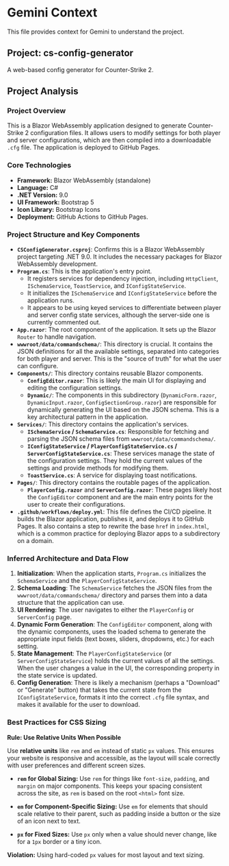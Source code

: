 # Gemini Context

This file provides context for Gemini to understand the project.

## Project: cs-config-generator

A web-based config generator for Counter-Strike 2.

## Project Analysis

### Project Overview

This is a Blazor WebAssembly application designed to generate Counter-Strike 2 configuration files. It allows users to modify settings for both player and server configurations, which are then compiled into a downloadable `.cfg` file. The application is deployed to GitHub Pages.

### Core Technologies

*   **Framework:** Blazor WebAssembly (standalone)
*   **Language:** C#
*   **.NET Version:** 9.0
*   **UI Framework:** Bootstrap 5
*   **Icon Library:** Bootstrap Icons
*   **Deployment:** GitHub Actions to GitHub Pages.

### Project Structure and Key Components

*   **`CSConfigGenerator.csproj`**: Confirms this is a Blazor WebAssembly project targeting .NET 9.0. It includes the necessary packages for Blazor WebAssembly development.
*   **`Program.cs`**: This is the application's entry point.
    *   It registers services for dependency injection, including `HttpClient`, `ISchemaService`, `ToastService`, and `IConfigStateService`.
    *   It initializes the `ISchemaService` and `IConfigStateService` before the application runs.
    *   It appears to be using keyed services to differentiate between player and server config state services, although the server-side one is currently commented out.
*   **`App.razor`**: The root component of the application. It sets up the Blazor `Router` to handle navigation.
*   **`wwwroot/data/commandschema/`**: This directory is crucial. It contains the JSON definitions for all the available settings, separated into categories for both player and server. This is the "source of truth" for what the user can configure.
*   **`Components/`**: This directory contains reusable Blazor components.
    *   **`ConfigEditor.razor`**: This is likely the main UI for displaying and editing the configuration settings.
    *   **`Dynamic/`**: The components in this subdirectory (`DynamicForm.razor`, `DynamicInput.razor`, `ConfigSectionGroup.razor`) are responsible for dynamically generating the UI based on the JSON schema. This is a key architectural pattern in the application.
*   **`Services/`**: This directory contains the application's services.
    *   **`ISchemaService` / `SchemaService.cs`**: Responsible for fetching and parsing the JSON schema files from `wwwroot/data/commandschema/`.
    *   **`IConfigStateService` / `PlayerConfigStateService.cs` / `ServerConfigStateService.cs`**: These services manage the state of the configuration settings. They hold the current values of the settings and provide methods for modifying them.
    *   **`ToastService.cs`**: A service for displaying toast notifications.
*   **`Pages/`**: This directory contains the routable pages of the application.
    *   **`PlayerConfig.razor`** and **`ServerConfig.razor`**: These pages likely host the `ConfigEditor` component and are the main entry points for the user to create their configurations.
*   **`.github/workflows/deploy.yml`**: This file defines the CI/CD pipeline. It builds the Blazor application, publishes it, and deploys it to GitHub Pages. It also contains a step to rewrite the base `href` in `index.html`, which is a common practice for deploying Blazor apps to a subdirectory on a domain.

### Inferred Architecture and Data Flow

1.  **Initialization**: When the application starts, `Program.cs` initializes the `SchemaService` and the `PlayerConfigStateService`.
2.  **Schema Loading**: The `SchemaService` fetches the JSON files from the `wwwroot/data/commandschema/` directory and parses them into a data structure that the application can use.
3.  **UI Rendering**: The user navigates to either the `PlayerConfig` or `ServerConfig` page.
4.  **Dynamic Form Generation**: The `ConfigEditor` component, along with the dynamic components, uses the loaded schema to generate the appropriate input fields (text boxes, sliders, dropdowns, etc.) for each setting.
5.  **State Management**: The `PlayerConfigStateService` (or `ServerConfigStateService`) holds the current values of all the settings. When the user changes a value in the UI, the corresponding property in the state service is updated.
6.  **Config Generation**: There is likely a mechanism (perhaps a "Download" or "Generate" button) that takes the current state from the `IConfigStateService`, formats it into the correct `.cfg` file syntax, and makes it available for the user to download.

### Best Practices for CSS Sizing

**Rule: Use Relative Units When Possible**

Use **relative units** like `rem` and `em` instead of static `px` values. This ensures your website is responsive and accessible, as the layout will scale correctly with user preferences and different screen sizes.

* **`rem` for Global Sizing:** Use `rem` for things like `font-size`, `padding`, and `margin` on major components. This keeps your spacing consistent across the site, as `rem` is based on the root `<html>` font size.

* **`em` for Component-Specific Sizing:** Use `em` for elements that should scale relative to their parent, such as padding inside a button or the size of an icon next to text.

* **`px` for Fixed Sizes:** Use `px` only when a value should never change, like for a `1px` border or a tiny icon.

**Violation:** Using hard-coded `px` values for most layout and text sizing.